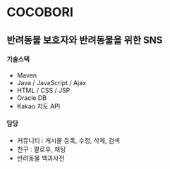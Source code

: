 # COCOBORI
## 반려동물 보호자와 반려동물을 위한 SNS
#### 기술스택
- Maven
- Java / JavaScript / Ajax
- HTML / CSS / JSP
- Oracle DB
- Kakao 지도 API
#### 담당
- 커뮤니티 : 게시물 등록, 수정, 삭제, 검색
- 친구 : 팔로우, 채팅
- 반려동물 백과사전


